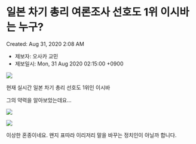 # 일본 차기 총리 여론조사 선호도 1위 이시바는 누구?

Created: Aug 31, 2020 2:08 AM

- 제보자: 오사카 교민
- 제보일시: Mon, 31 Aug 2020 02:15:00 +0900

![](https://e2nc.github.io/abe_1.jpg)

현재 실시간 일본 차기 총리 선호도 1위인 이시바

그의 약력을 알아보았는데요...

![](https://e2nc.github.io/abe_2.jpg)

![](https://e2nc.github.io/abe_3.jpg)

이상한 혼종이네요. 왠지 표따라 이리저리 말을 바꾸는 정치인이 아닐까 합니다.
